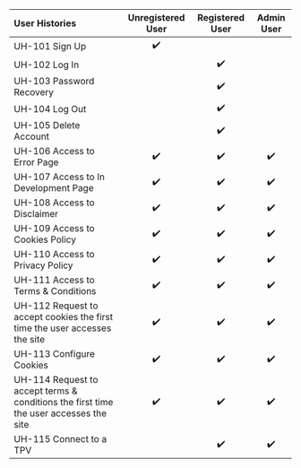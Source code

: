 | User Histories | Unregistered User | Registered User | Admin User |
| :-- | :-: | :-: | :-: |
| UH-101 Sign Up | :heavy_check_mark: | |
| UH-102 Log In | | :heavy_check_mark: |
| UH-103 Password Recovery | | :heavy_check_mark: |
| UH-104 Log Out | | :heavy_check_mark: |
| UH-105 Delete Account | | :heavy_check_mark: |
| UH-106 Access to Error Page | :heavy_check_mark: | :heavy_check_mark: | :heavy_check_mark: |
| UH-107 Access to In Development Page | :heavy_check_mark: |  :heavy_check_mark: | :heavy_check_mark: |
| UH-108 Access to Disclaimer | :heavy_check_mark: |  :heavy_check_mark: | :heavy_check_mark: |
| UH-109 Access to Cookies Policy | :heavy_check_mark: |  :heavy_check_mark: | :heavy_check_mark: |
| UH-110 Access to Privacy Policy | :heavy_check_mark: |  :heavy_check_mark: | :heavy_check_mark: |
| UH-111 Access to Terms & Conditions | :heavy_check_mark: |  :heavy_check_mark: | :heavy_check_mark: |
| UH-112 Request to accept cookies the first time the user accesses the site | :heavy_check_mark: |  :heavy_check_mark: | :heavy_check_mark: |
| UH-113 Configure Cookies | :heavy_check_mark: |  :heavy_check_mark: | :heavy_check_mark: |
| UH-114 Request to accept terms & conditions the first time the user accesses the site | :heavy_check_mark: |  :heavy_check_mark: | :heavy_check_mark: |
| UH-115 Connect to a TPV |  |  :heavy_check_mark: | :heavy_check_mark: |